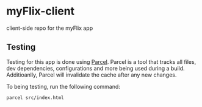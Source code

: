 # myFlix-client
client-side repo for the myFlix app

## Testing
Testing for this app is done using [Parcel](https://parceljs.org/). Parcel is a tool that tracks all files, dev dependencies, configurations and more being used during a build. Additioanlly, Parcel will invalidate the cache after any new changes.

To being testing, run the following command:

`parcel src/index.html`
